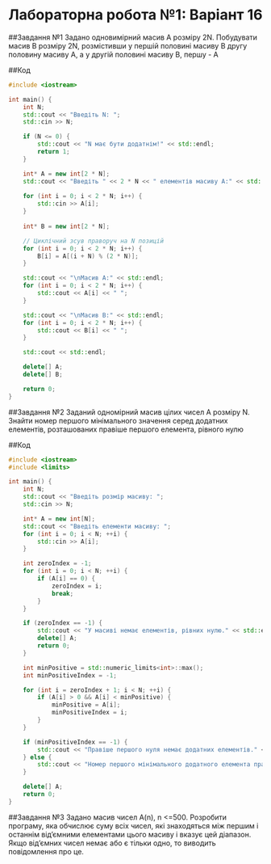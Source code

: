 # Лабораторна робота №1: Варіант 16

##Завдання №1
Задано одновимірний масив А розміру 2N.
Побудувати масив В розміру 2N, розмістивши у першій половині масиву В другу половину
масиву А, а у другій половині масиву В, першу - А

##Код
```cpp
#include <iostream>

int main() {
    int N;
    std::cout << "Введіть N: ";
    std::cin >> N;

    if (N <= 0) {
        std::cout << "N має бути додатнім!" << std::endl;
        return 1;
    }

    int* A = new int[2 * N];
    std::cout << "Введіть " << 2 * N << " елементів масиву A:" << std::endl;
    
    for (int i = 0; i < 2 * N; i++) {
        std::cin >> A[i];
    }
    
    int* B = new int[2 * N];

    // Циклічний зсув праворуч на N позицій
    for (int i = 0; i < 2 * N; i++) {
        B[i] = A[(i + N) % (2 * N)];
    }

    std::cout << "\nМасив A:" << std::endl;
    for (int i = 0; i < 2 * N; i++) {
        std::cout << A[i] << " ";
    }

    std::cout << "\nМасив B:" << std::endl;
    for (int i = 0; i < 2 * N; i++) {
        std::cout << B[i] << " ";
    }

    std::cout << std::endl;

    delete[] A;
    delete[] B;

    return 0;
}
```
##Завдання №2
Заданий одномірний масив цілих чисел А розміру N.
Знайти номер першого мінімального значення серед додатних елементів, 
розташованих правіше першого елемента, рівного нулю

##Код
```cpp
#include <iostream>
#include <limits>

int main() {
    int N;
    std::cout << "Введіть розмір масиву: ";
    std::cin >> N;

    int* A = new int[N];
    std::cout << "Введіть елементи масиву: ";
    for (int i = 0; i < N; ++i) {
        std::cin >> A[i];
    }

    int zeroIndex = -1;
    for (int i = 0; i < N; ++i) {
        if (A[i] == 0) {
            zeroIndex = i;
            break;
        }
    }

    if (zeroIndex == -1) {
        std::cout << "У масиві немає елементів, рівних нулю." << std::endl;
        delete[] A;
        return 0;
    }

    int minPositive = std::numeric_limits<int>::max();
    int minPositiveIndex = -1;

    for (int i = zeroIndex + 1; i < N; ++i) {
        if (A[i] > 0 && A[i] < minPositive) {
            minPositive = A[i];
            minPositiveIndex = i;
        }
    }

    if (minPositiveIndex == -1) {
        std::cout << "Правіше першого нуля немає додатних елементів." << std::endl;
    } else {
        std::cout << "Номер першого мінімального додатного елемента правіше першого нуля: " << minPositiveIndex << std::endl;
    }

    delete[] A;
    return 0;
}
```
##Завдання №3
Задано масив чисел 
A(n), n <=500. Розробити програму, яка обчислює суму всіх чисел, які знаходяться між першим і 
останнім від’ємними елементами цього масиву і вказує цей діапазон. Якщо від’ємних чисел 
немає або є тільки одно, то виводить повідомлення про це.
